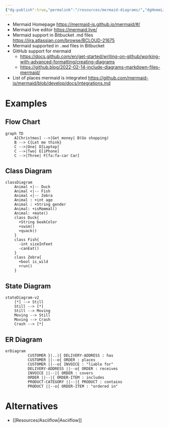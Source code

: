 ```yaml
---
{"dg-publish":true,"permalink":"/resources/mermaid-diagrams/","dgHomeLink":true,"dgPassFrontmatter":false,"dgShowBacklinks":true,"dgShowLocalGraph":true,"dgShowInlineTitle":true}
---
```


* Mermaid Homepage https://mermaid-js.github.io/mermaid/#/
* Mermaid live editor https://mermaid.live/
* Mermaid support in Bitbucket .md files https://jira.atlassian.com/browse/BCLOUD-21675
* Mermaid supported in `.mmd` files in Bitbucket
* GitHub support for mermaid
	* https://docs.github.com/en/get-started/writing-on-github/working-with-advanced-formatting/creating-diagrams
	* https://github.blog/2022-02-14-include-diagrams-markdown-files-mermaid/
* List of places mermaid is integrated https://github.com/mermaid-js/mermaid/blob/develop/docs/integrations.md



# Examples
## Flow Chart
```mermaid
graph TD
    A[Christmas] -->|Get money| B(Go shopping)
    B --> C{Let me think}
    C -->|One| D[Laptop]
    C -->|Two| E[iPhone]
    C -->|Three| F[fa:fa-car Car]
```

## Class Diagram
```mermaid
classDiagram
    Animal <|-- Duck
    Animal <|-- Fish
    Animal <|-- Zebra
    Animal : +int age
    Animal : +String gender
    Animal: +isMammal()
    Animal: +mate()
    class Duck{
      +String beakColor
      +swim()
      +quack()
    }
    class Fish{
      -int sizeInFeet
      -canEat()
    }
    class Zebra{
      +bool is_wild
      +run()
    }
```

## State Diagram
```mermaid
stateDiagram-v2
    [*] --> Still
    Still --> [*]
    Still --> Moving
    Moving --> Still
    Moving --> Crash
    Crash --> [*]
```

## ER Diagram
```mermaid
erDiagram
          CUSTOMER }|..|{ DELIVERY-ADDRESS : has
          CUSTOMER ||--o{ ORDER : places
          CUSTOMER ||--o{ INVOICE : "liable for"
          DELIVERY-ADDRESS ||--o{ ORDER : receives
          INVOICE ||--|{ ORDER : covers
          ORDER ||--|{ ORDER-ITEM : includes
          PRODUCT-CATEGORY ||--|{ PRODUCT : contains
          PRODUCT ||--o{ ORDER-ITEM : "ordered in"
```




# Alternatives 
* [[Resources/Asciiflow|Asciiflow]]